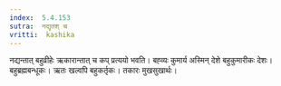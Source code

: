 ```yaml
---
index:  5.4.153
sutra:  नद्यृतश् च
vritti:  kashika 
---
```


नद्यन्तात् बहुव्रीहेः ऋकारान्तात् च कप् प्रत्ययो भवति। बह्व्यः कुमार्य अस्मिन् देशे बहुकुमारीकः देशः। बहुब्रह्मबन्धूकः। ऋतः खल्वपि बहुकर्तृकः। तकारः मुखसुखार्थः।


